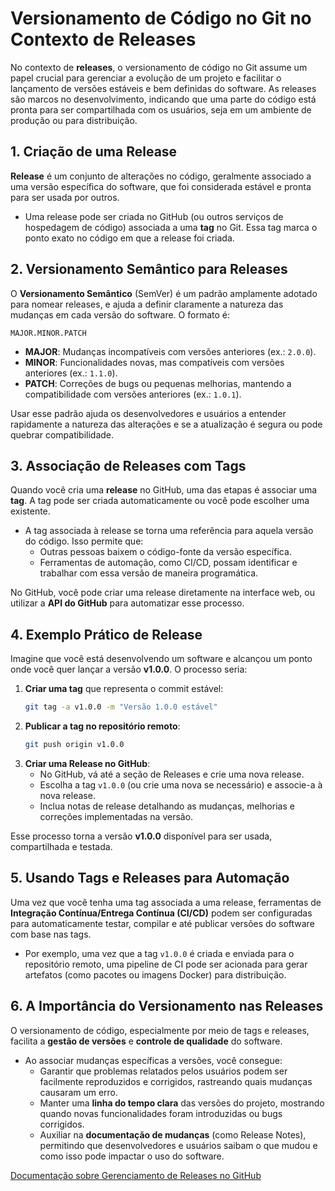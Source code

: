 # Versionamento de Código no Git no Contexto de Releases

No contexto de **releases**, o versionamento de código no Git assume um papel crucial para gerenciar a evolução de um projeto e facilitar o lançamento de versões estáveis e bem definidas do software. As releases são marcos no desenvolvimento, indicando que uma parte do código está pronta para ser compartilhada com os usuários, seja em um ambiente de produção ou para distribuição.

## 1. Criação de uma Release

**Release** é um conjunto de alterações no código, geralmente associado a uma versão específica do software, que foi considerada estável e pronta para ser usada por outros.

- Uma release pode ser criada no GitHub (ou outros serviços de hospedagem de código) associada a uma **tag** no Git. Essa tag marca o ponto exato no código em que a release foi criada.

## 2. Versionamento Semântico para Releases

O **Versionamento Semântico** (SemVer) é um padrão amplamente adotado para nomear releases, e ajuda a definir claramente a natureza das mudanças em cada versão do software. O formato é:

```
MAJOR.MINOR.PATCH
```

- **MAJOR**: Mudanças incompatíveis com versões anteriores (ex.: `2.0.0`).
- **MINOR**: Funcionalidades novas, mas compatíveis com versões anteriores (ex.: `1.1.0`).
- **PATCH**: Correções de bugs ou pequenas melhorias, mantendo a compatibilidade com versões anteriores (ex.: `1.0.1`).

Usar esse padrão ajuda os desenvolvedores e usuários a entender rapidamente a natureza das alterações e se a atualização é segura ou pode quebrar compatibilidade.

## 3. Associação de Releases com Tags

Quando você cria uma **release** no GitHub, uma das etapas é associar uma **tag**. A tag pode ser criada automaticamente ou você pode escolher uma existente.

- A tag associada à release se torna uma referência para aquela versão do código. Isso permite que:
  - Outras pessoas baixem o código-fonte da versão específica.
  - Ferramentas de automação, como CI/CD, possam identificar e trabalhar com essa versão de maneira programática.

No GitHub, você pode criar uma release diretamente na interface web, ou utilizar a **API do GitHub** para automatizar esse processo.

## 4. Exemplo Prático de Release

Imagine que você está desenvolvendo um software e alcançou um ponto onde você quer lançar a versão **v1.0.0**. O processo seria:

1. **Criar uma tag** que representa o commit estável:
   ```bash
   git tag -a v1.0.0 -m "Versão 1.0.0 estável"
   ```
2. **Publicar a tag no repositório remoto**:
   ```bash
   git push origin v1.0.0
   ```
3. **Criar uma Release no GitHub**:
   - No GitHub, vá até a seção de Releases e crie uma nova release.
   - Escolha a tag `v1.0.0` (ou crie uma nova se necessário) e associe-a à nova release.
   - Inclua notas de release detalhando as mudanças, melhorias e correções implementadas na versão.

Esse processo torna a versão **v1.0.0** disponível para ser usada, compartilhada e testada.

## 5. Usando Tags e Releases para Automação

Uma vez que você tenha uma tag associada a uma release, ferramentas de **Integração Contínua/Entrega Contínua (CI/CD)** podem ser configuradas para automaticamente testar, compilar e até publicar versões do software com base nas tags.

- Por exemplo, uma vez que a tag `v1.0.0` é criada e enviada para o repositório remoto, uma pipeline de CI pode ser acionada para gerar artefatos (como pacotes ou imagens Docker) para distribuição.

## 6. A Importância do Versionamento nas Releases

O versionamento de código, especialmente por meio de tags e releases, facilita a **gestão de versões** e **controle de qualidade** do software.

- Ao associar mudanças específicas a versões, você consegue:
  - Garantir que problemas relatados pelos usuários podem ser facilmente reproduzidos e corrigidos, rastreando quais mudanças causaram um erro.
  - Manter uma **linha do tempo clara** das versões do projeto, mostrando quando novas funcionalidades foram introduzidas ou bugs corrigidos.
  - Auxiliar na **documentação de mudanças** (como Release Notes), permitindo que desenvolvedores e usuários saibam o que mudou e como isso pode impactar o uso do software.

[Documentação sobre Gerenciamento de Releases no GitHub](https://docs.github.com/pt/repositories/releasing-projects-on-github/managing-releases-in-a-repository)
